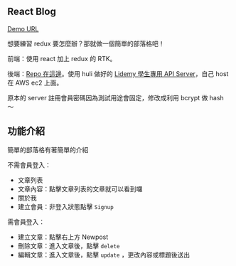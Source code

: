 ## React Blog

[Demo URL](https://lauviah.io/mtr-04/blog/#/)

想要練習 redux 要怎麼辦？那就做一個簡單的部落格吧！

前端：使用 react 加上 redux 的 RTK。

後端：[Repo 在這邊](https://github.com/Lauviah0622/lidemy-student-json-api-server)。使用 huli 做好的 [Lidemy 學生專用 API Server](https://github.com/Lidemy/lidemy-student-json-api-server)，自己 host 在 AWS ec2 上面。  

原本的 server 註冊會員密碼因為測試用途會固定，修改成利用 bcrypt 做 hash ～

## 功能介紹

簡單的部落格有著簡單的介紹

不需會員登入：
- 文章列表
- 文章內容：點擊文章列表的文章就可以看到囉
- 關於我
- 建立會員：非登入狀態點擊 `Signup`

需會員登入：
- 建立文章：點擊右上方 Newpost
- 刪除文章：進入文章後，點擊 `delete` 
- 編輯文章：進入文章後，點擊 `update` ，更改內容或標題後送出



